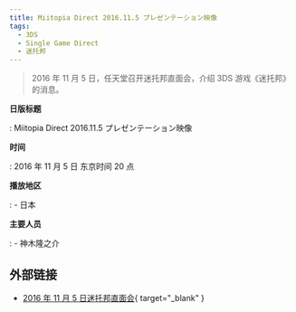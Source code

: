 ```yaml
---
title: Miitopia Direct 2016.11.5 プレゼンテーション映像
tags:
  - 3DS
  - Single Game Direct
  - 迷托邦
---
```


> 2016 年 11 月 5 日，任天堂召开迷托邦直面会，介绍 3DS 游戏《迷托邦》的消息。

**日版标题**

:   Miitopia Direct 2016.11.5 プレゼンテーション映像

**时间**

:   2016 年 11 月 5 日 东京时间 20 点

**播放地区**

:   - 日本

**主要人员**

:   - 神木隆之介

## 外部链接

- [2016 年 11 月 5 日迷托邦直面会](https://www.bilibili.com/video/BV1fK411p7fS/){ target="_blank" }
